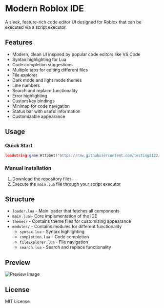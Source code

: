# Modern Roblox IDE

A sleek, feature-rich code editor UI designed for Roblox that can be executed via a script executor.

## Features

- Modern, clean UI inspired by popular code editors like VS Code
- Syntax highlighting for Lua
- Code completion suggestions
- Multiple tabs for editing different files
- File explorer
- Dark mode and light mode themes
- Line numbers
- Search and replace functionality
- Error highlighting
- Custom key bindings
- Minimap for code navigation
- Status bar with useful information
- Customizable appearance

## Usage

### Quick Start
```lua
loadstring(game:HttpGet("https://raw.githubusercontent.com/testing2122/ModernRobloxIDE/main/loader.lua"))()
```

### Manual Installation
1. Download the repository files
2. Execute the `main.lua` file through your script executor

## Structure
- `loader.lua` - Main loader that fetches all components
- `main.lua` - Core implementation of the IDE
- `themes/` - Contains theme files for customizing appearance
- `modules/` - Contains modules for different functionality
  - `syntax.lua` - Syntax highlighting
  - `completion.lua` - Code completion
  - `fileExplorer.lua` - File navigation
  - `search.lua` - Search and replace functionality

## Preview
![Preview Image](preview.png)

## License
MIT License